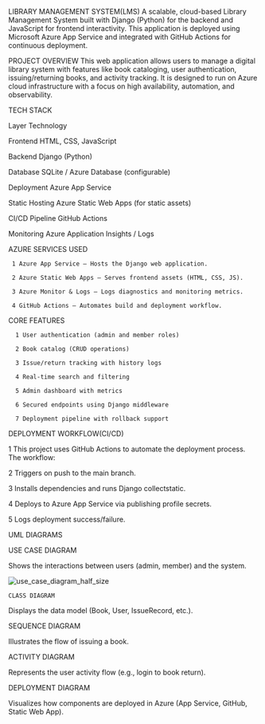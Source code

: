LIBRARY MANAGEMENT SYSTEM(LMS)
A scalable, cloud-based Library Management System built with Django (Python) for the backend and JavaScript for frontend interactivity. 
This application is deployed using Microsoft Azure App Service and integrated with GitHub Actions for continuous deployment.

PROJECT OVERVIEW 
This web application allows users to manage a digital library system with features like
book cataloging, user authentication, issuing/returning books, and activity tracking.
It is designed to run on Azure cloud infrastructure with a focus on high availability, automation, 
and observability.

TECH STACK 










Layer	                                                                                                          Technology















 
Frontend	                                                                                                          HTML, CSS, JavaScript

















Backend	                                                                                                            Django (Python)




















 
Database                  	                                                                                       SQLite / Azure Database (configurable)





















Deployment                      	                                                                                 Azure App Service



















Static Hosting              	                                                                                 Azure Static Web Apps (for static assets)
























CI/CD Pipeline                  	                                                                           GitHub Actions

























Monitoring                                                                                                 	Azure Application Insights / Logs

AZURE SERVICES USED 



     1 Azure App Service – Hosts the Django web application.

     2 Azure Static Web Apps – Serves frontend assets (HTML, CSS, JS).

     3 Azure Monitor & Logs – Logs diagnostics and monitoring metrics.

     4 GitHub Actions – Automates build and deployment workflow.

 CORE FEATURES

      1 User authentication (admin and member roles)

      2 Book catalog (CRUD operations)

      3 Issue/return tracking with history logs

      4 Real-time search and filtering

      5 Admin dashboard with metrics

      6 Secured endpoints using Django middleware

      7 Deployment pipeline with rollback support

DEPLOYMENT WORKFLOW(CI/CD)


  1 This project uses GitHub Actions to automate the deployment process. The workflow:

  
  2  Triggers on push to the main branch.

  
  3 Installs dependencies and runs Django collectstatic.

  
  4 Deploys to Azure App Service via publishing profile secrets.

  
  5 Logs deployment success/failure.

   UML  DIAGRAMS

   USE CASE DIAGRAM 
   
   Shows the interactions between users (admin, member) and the system.

 ![use_case_diagram_half_size](https://github.com/user-attachments/assets/c5d94732-85d9-479a-960a-1fab57587217)


    CLASS DIAGRAM 
   
   Displays the data model (Book, User, IssueRecord, etc.).


   SEQUENCE DIAGRAM 
  
  Illustrates the flow of issuing a book. 

   ACTIVITY DIAGRAM
  
  Represents the user activity flow (e.g., login to book return).

   DEPLOYMENT DIAGRAM 
  
  Visualizes how components are deployed in Azure (App Service, GitHub, Static Web App).




 

 

 




